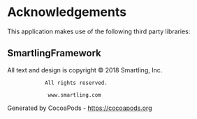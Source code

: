 # Acknowledgements
This application makes use of the following third party libraries:

## SmartlingFramework

All text and design is copyright © 2018 Smartling, Inc.

                All rights reserved.

                 www.smartling.com

Generated by CocoaPods - https://cocoapods.org
